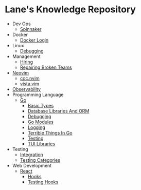 # Lane's Knowledge Repository

- Dev Ops
  * [Spinnaker](dev-ops/spinnaker.md)
- Docker
  * [Docker Login](docker/docker-login.md)
- Linux
  * [Debugging](linux/debugging.md)
- Management
  * [Hiring](management/hiring.md)
  * [Repairing Broken Teams](management/repairing-broken-teams.md)
- [Neovim](neovim/README.md)
  * [coc.nvim](neovim/coc.nvim.md)
  * [vista.vim](neovim/vista.vim.md)
- [Observability](observability/README.md)
- Programming Language
  - [Go](programming-language/go/README.md)
    * [Basic Types](programming-language/go/basic-types.md)
    * [Database Libraries And ORM](programming-language/go/database-libraries-and-ORM.md)
    * [Debugging](programming-language/go/debugging.md)
    * [Go Modules](programming-language/go/go-modules.md)
    * [Logging](programming-language/go/logging.md)
    * [Terrible Things In Go](programming-language/go/terrible-things-in-Go.md)
    * [Testing](programming-language/go/testing.md)
    * [TUI Libraries](programming-language/go/TUI-libraries.md)
- Testing
  * [Integration](testing/integration.md)
  * [Testing Categories](testing/testing-categories.md)
- Web Development
  - [React](web-development/react/README.md)
    * [Hooks](web-development/react/hooks.md)
    * [Testing Hooks](web-development/react/testing-hooks.md)
